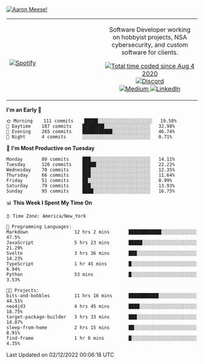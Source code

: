 [![Aaron Meese!](https://user-images.githubusercontent.com/17814535/88975338-a2aabf00-d27f-11ea-963f-8a19608716b4.png)](https://github.com/ajmeese7/readme-ascii "README ASCII")

<!-- Modified from project here: https://github.com/novatorem/novatorem -->
<table width="100%">
  <tr>
  <td width="50%">

&nbsp; <br> [![Spotify](https://ajmeese7.vercel.app/api/spotify)](https://open.spotify.com/user/ajmeese)

  </td>
  <td width="50%">
    <p align="center">
    Software Developer working on hobbyist projects, NSA cybersecurity, and custom software for clients.
    </p>
    <p align="center">
      <a href="https://wakatime.com/@f726891d-3b02-46cd-9b60-e8c59f9e2b14">
        <img src="https://wakatime.com/badge/user/f726891d-3b02-46cd-9b60-e8c59f9e2b14.svg" alt="Total time coded since Aug 4 2020" title="WakaTime" />
      </a>
      <a href="http://link.aaronmeese.com/discord">
        <img src="https://img.shields.io/badge/discord-ajmeese7%234835-369?style=flat-square&logo=discord&logoColor=white&color=purple" alt="Discord" title="Discord">
      </a>
      <br />
      <a href="https://link.aaronmeese.com/medium">
        <img src="https://img.shields.io/badge/medium-ajmeese7-1DB954?style=flat-square&logo=medium&logoColor=white" alt="Medium" title="Medium">
      </a>
      <a href="https://link.aaronmeese.com/linkedin">
        <img src="https://img.shields.io/badge/linkedIn-aaronmeese-1DB954?style=flat-square&logo=linkedin&logoColor=white&color=blue" alt="LinkedIn" title="LinkedIn">
      </a>
    </p>
  </td>

</table>

[//]: <> (The `&nbsp;` is to have Aphelion take up more space)

<!--START_SECTION:waka-->
**I'm an Early 🐤** 

```text
🌞 Morning    111 commits    █████░░░░░░░░░░░░░░░░░░░░   19.58% 
🌆 Daytime    187 commits    ████████░░░░░░░░░░░░░░░░░   32.98% 
🌃 Evening    265 commits    ███████████░░░░░░░░░░░░░░   46.74% 
🌙 Night      4 commits      ░░░░░░░░░░░░░░░░░░░░░░░░░   0.71%

```
📅 **I'm Most Productive on Tuesday** 

```text
Monday       80 commits     ███░░░░░░░░░░░░░░░░░░░░░░   14.11% 
Tuesday      126 commits    █████░░░░░░░░░░░░░░░░░░░░   22.22% 
Wednesday    70 commits     ███░░░░░░░░░░░░░░░░░░░░░░   12.35% 
Thursday     66 commits     ███░░░░░░░░░░░░░░░░░░░░░░   11.64% 
Friday       51 commits     ██░░░░░░░░░░░░░░░░░░░░░░░   8.99% 
Saturday     79 commits     ███░░░░░░░░░░░░░░░░░░░░░░   13.93% 
Sunday       95 commits     ████░░░░░░░░░░░░░░░░░░░░░   16.75%

```


📊 **This Week I Spent My Time On** 

```text
⌚︎ Time Zone: America/New_York

💬 Programming Languages: 
Markdown                 12 hrs 2 mins       ████████████░░░░░░░░░░░░░   47.5% 
JavaScript               5 hrs 23 mins       █████░░░░░░░░░░░░░░░░░░░░   21.29% 
Svelte                   3 hrs 36 mins       ███░░░░░░░░░░░░░░░░░░░░░░   14.23% 
TypeScript               1 hr 45 mins        █░░░░░░░░░░░░░░░░░░░░░░░░   6.94% 
Python                   53 mins             █░░░░░░░░░░░░░░░░░░░░░░░░   3.53%

🐱‍💻 Projects: 
bits-and-bobbles         11 hrs 16 mins      ███████████░░░░░░░░░░░░░░   44.51% 
neo4jd3                  4 hrs 45 mins       ████░░░░░░░░░░░░░░░░░░░░░   18.75% 
target-package-builder   3 hrs 33 mins       ███░░░░░░░░░░░░░░░░░░░░░░   14.07% 
sleep-from-home          2 hrs 15 mins       ██░░░░░░░░░░░░░░░░░░░░░░░   8.91% 
find-frame               1 hr 6 mins         █░░░░░░░░░░░░░░░░░░░░░░░░   4.35%

```


 Last Updated on 02/12/2022 00:06:18 UTC
<!--END_SECTION:waka-->
